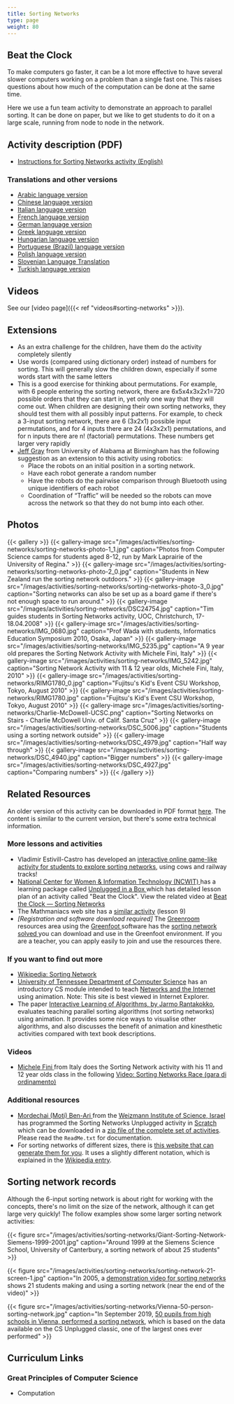 ```yaml
---
title: Sorting Networks
type: page
weight: 80
---
```


## Beat the Clock

To make computers go faster, it can be a lot more effective to have several slower computers working on a problem than a single fast one.
This raises questions about how much of the computation can be done at the same time.

Here we use a fun team activity to demonstrate an approach to parallel sorting.
It can be done on paper, but we like to get students to do it on a large scale, running from node to node in the network.

## Activity description (PDF)

-  [Instructions for Sorting Networks activity (English)](/documents/activities/sorting-network/unplugged-08-sorting_networks-2010.pdf)

### Translations and other versions

- [Arabic language version](/documents/activities/sorting-network/arabic_translation_sorting_networks.pdf)
- [Chinese language version](/documents/activities/sorting-network/Sorting-Networks-Chinese-Version.pdf)
- [Italian language version](/documents/activities/sorting-network/sorting-networks-italian-2009.pdf)
- [French language version](/documents/activities/sorting-network/08_fr_R%C3%A9seaux_de_tri.pdf)
- [German language version](/documents/activities/sorting-network/CSUnplugged_OS_2015_v3.2.2_AL_Ak-8.pdf)
- [Greek language version](/documents/activities/sorting-network/unplugged-08-sorting_networks_greek.pdf)
- [Hungarian language version](/documents/activities/sorting-network/SortingNetworks_3.2.2_HU.pdf)
- [Portuguese (Brazil) language version](/documents/activities/sorting-network/portuguese-brazil-08.pdf)
- [Polish language version](/documents/activities/sorting-network/A8.pdf)
- [Slovenian Language Translation](/documents/activities/sorting-network/08-Vzporedno-urejanje.pdf)
- [Turkish language version](/documents/activities/sorting-network/unplugged-08-sorting_networks_turkish.pdf)

## Videos

See our [video page]({{< ref "videos#sorting-networks" >}}).

## Extensions

- As an extra challenge for the children, have them do the activity completely silently
- Use words (compared using dictionary order) instead of numbers for sorting. This will generally slow the children down, especially if some words start with the same letters
- This is a good exercise for thinking about permutations. For example, with 6 people entering the sorting network, there are 6x5x4x3x2x1=720 possible orders that they can start in, yet only one way that they will come out. When children are designing their own sorting networks, they should test them with all possibly input patterns. For example, to check a 3-input sorting network, there are 6 (3x2x1) possible input permutations, and for 4 inputs there are 24 (4x3x2x1) permutations, and for n inputs there are n! (factorial) permutations. These numbers get larger very rapidly
- [Jeff Gray](http://www.gray-area.org/) from University of Alabama at Birmingham has the following suggestion as an extension to this activity using robotics:
    - Place the robots on an initial position in a sorting network.
    - Have each robot generate a random number
    - Have the robots do the pairwise comparison through Bluetooth using unique identifiers of each robot
    - Coordination of “Traffic” will be needed so the robots can move across the network so that they do not bump into each other.

## Photos

{{< gallery >}}
    {{< gallery-image src="/images/activities/sorting-networks/sorting-networks-photo-1_1.jpg" caption="Photos from Computer Science camps for students aged 8-12, run by Mark Laprairie of the University of Regina." >}}
    {{< gallery-image src="/images/activities/sorting-networks/sorting-networks-photo-2_0.jpg" caption="Students in New Zealand run the sorting network outdoors." >}}
    {{< gallery-image src="/images/activities/sorting-networks/sorting-networks-photo-3_0.jpg" caption="Sorting networks can also be set up as a board game if there's not enough space to run around." >}}
    {{< gallery-image src="/images/activities/sorting-networks/DSC24754.jpg" caption="Tim guides students in Sorting Networks activity, UOC, Christchurch, 17-18.04.2008" >}}
    {{< gallery-image src="/images/activities/sorting-networks/IMG_0680.jpg" caption="Prof Wada with students, Informatics Education Symposium 2010, Osaka, Japan" >}}
    {{< gallery-image src="/images/activities/sorting-networks/IMG_5235.jpg" caption="A 9 year old prepares the Sorting Network Activity with Michele Fini, Italy" >}}
    {{< gallery-image src="/images/activities/sorting-networks/IMG_5242.jpg" caption="Sorting Network Activity with 11 & 12 year olds, Michele Fini, Italy, 2010" >}}
    {{< gallery-image src="/images/activities/sorting-networks/RIMG1780_0.jpg" caption="Fujitsu's Kid's Event CSU Workshop, Tokyo, August 2010" >}}
    {{< gallery-image src="/images/activities/sorting-networks/RIMG1780.jpg" caption="Fujitsu's Kid's Event CSU Workshop, Tokyo, August 2010" >}}
    {{< gallery-image src="/images/activities/sorting-networks/Charlie-McDowell-UCSC.png" caption="Sorting Networks on Stairs - Charlie McDowell Univ. of Calif. Santa Cruz" >}}
    {{< gallery-image src="/images/activities/sorting-networks/DSC_5006.jpg" caption="Students using a sorting network outside" >}}
    {{< gallery-image src="/images/activities/sorting-networks/DSC_4979.jpg" caption="Half way through" >}}
    {{< gallery-image src="/images/activities/sorting-networks/DSC_4940.jpg" caption="Bigger numbers" >}}
    {{< gallery-image src="/images/activities/sorting-networks/DSC_4927.jpg" caption="Comparing numbers" >}}
{{< /gallery >}}

## Related Resources

An older version of this activity can be downloaded in PDF format [here](/documents/activities/sorting-network/unplugged-08-sorting_networks-original.pdf). The content is similar to the current version, but there's some extra technical information.

### More lessons and activities

- Vladimir Estivill-Castro has developed an [interactive online game-like activity for students to explore sorting networks](http://vladestivill-castro.net/teaching/SortTheCowsJuly2010.d/RailSortConcretePrograming.htm), using cows and railway tracks!
- [National Center for Women & Information Technology (NCWIT) ](https://www.ncwit.org/) has a learning package called [ Unplugged in a Box ](http://www.ncwit.org/resources/computer-science-box-unplug-your-curriculum) which has detailed lesson plan of an activity called "Beat the Clock". View the related video at [Beat the Clock — Sorting Networks](https://www.youtube.com/watch?v=30WcPnvfiKE)
- The Mathmaniacs web site has a [similar activity](http://www.mathmaniacs.org/lessons/09-sortnet/index.html) (lesson 9)
- *[Registration and software download required]* The [Greenroom ](https://greenroom.greenfoot.org/door) resources area using the [ Greenfoot ](https://www.greenfoot.org/door) software has the [sorting network solved ](https://greenroom.greenfoot.org/resources/7) you can download and use in the Greenfoot environment. If you are a teacher, you can apply easily to join and use the resources there.

### If you want to find out more

- [Wikipedia: Sorting Network](http://en.wikipedia.org/wiki/Sorting_network)
- [University of Tennessee Department of Computer Science](http://www.eecs.utk.edu) has an introductory CS module intended to teach [ Networks and the Internet ](http://web.eecs.utk.edu/research/cs100modules/module5/index.html)using animation. Note: This site is best viewed in Internet Explorer.
- The paper [Interactive Learning of Algorithms, by Jarmo Rantakokko](http://www.it.uu.se/research/publications/reports/2004-023/2004-023-nc.pdf), evaluates teaching parallel sorting algorithms (not sorting networks) using animation. It provides some nice ways to visualise other algorithms, and also discusses the benefit of animation and kinesthetic activities compared with text book descriptions.

### Videos

- [Michele Fini ](http://michele-fini.blogspot.sg/) from Italy does the Sorting Network activity with his 11 and 12 year olds class in the following [Video: Sorting Networks Race (gara di ordinamento) ](http://www.youtube.com/watch?v=57EHF6TpfL4)

### Additional resources

- [Mordechai (Moti) Ben-Ari ](http://www.weizmann.ac.il/sci-tea/benari/home) from the [ Weizmann Institute of Science, Israel ](https://www.weizmann.ac.il/pages/) has programmed the Sorting Networks Unplugged activity in [Scratch ](https://scratch.mit.edu/) which can be downloaded in a [ zip file of the complete set of activities](https://code.google.com/archive/p/scratch-unplugged/downloads). Please read the `ReadMe.txt` for documentation.
- For sorting networks of different sizes, there is [this website that can generate them for you](http://pages.ripco.net/%7Ejgamble/nw.html). It uses a slightly different notation, which is explained in the [Wikipedia entry](http://en.wikipedia.org/wiki/Sorting_network).

## Sorting network records

Although the 6-input sorting network is about right for working with the concepts, there's no limit on the size of the network, although it can get large very quickly! The follow examples show some larger sorting network activities:

{{< figure src="/images/activities/sorting-networks/Giant-Sorting-Network-Siemens-1999-2001.jpg" caption="Around 1999 at the Siemens Science School, University of Canterbury, a sorting network of about 25 students" >}}

{{< figure src="/images/activities/sorting-networks/sorting-network-21-screen-1.jpg" caption="In 2005, a [demonstration video for sorting networks](https://www.youtube.com/watch?v=30WcPnvfiKE) shows 21 students making and using a sorting network (near the end of the video)" >}}

{{< figure src="/images/activities/sorting-networks/Vienna-50-person-sorting-network.jpg" caption="In September 2019, [50 pupils from high schools in Vienna, performed a sorting network](https://www.youtube.com/watch?v=eI0nniqgQnc), which is based on the data available on the CS Unplugged classic, one of the largest ones ever performed" >}}

## Curriculum Links

### Great Principles of Computer Science

- Computation
